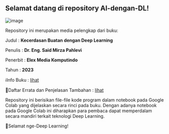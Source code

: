 ## Selamat datang di repository AI-dengan-DL!

![image](https://github.com/smirzap/AI-dengan-DL/assets/96690382/ae3c1913-1603-4d64-8374-69bdaf19e74a)


Repository ini merupakan media pelengkap dari buku:

Judul : **Kecerdasan Buatan dengan Deep Learning**

Penulis : **Dr. Eng. Said Mirza Pahlevi**

Penerbit : **Elex Media Komputindo**

Tahun : **2023**

:information_source:Info Buku : [lihat](https://elexmedia.id/produk/detail/komputer/dr-eng-said-mirza-pahlevi/kecerdasan-buatan-dengan-deep-learning/9786230049682)

:memo:Daftar Errata dan Penjelasan Tambahan : [lihat](https://github.com/smirzap/AI-dengan-DL/wiki/Daftar-Errata)

Repository ini berisikan file-file kode program dalam notebook pada Google Colab yang dijelaskan secara rinci pada buku.
Dengan adanya notebook pada Google Colab ini diharapkan para pembaca dapat memperdalam secara mandiri terkait teknologi Deep Learning.

:robot:Selamat nge-Deep Learning!

